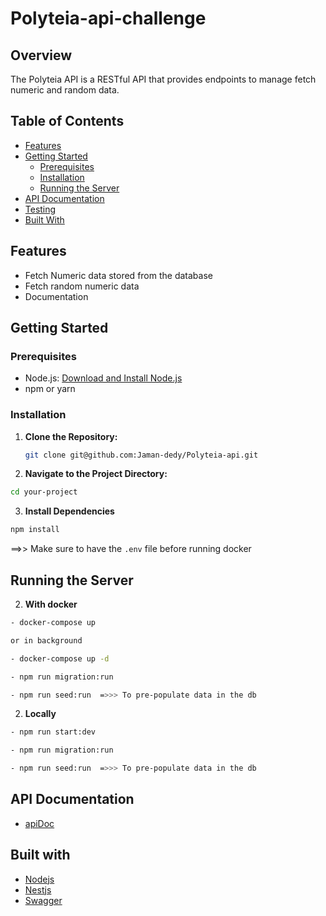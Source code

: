 # Polyteia-api-challenge

## Overview

The Polyteia API is a RESTful API that provides endpoints to manage fetch numeric and random data.


## Table of Contents

- [Features](#features)
- [Getting Started](#getting-started)
  - [Prerequisites](#prerequisites)
  - [Installation](#installation)
  - [Running the Server](#running-the-server)
- [API Documentation](#api-documentation)
- [Testing](#testing)
- [Built With](#built-with)

## Features

- Fetch Numeric data stored from the database
- Fetch random numeric data
- Documentation

## Getting Started

### Prerequisites

- Node.js: [Download and Install Node.js](https://nodejs.org/)
- npm or yarn

### Installation

1. **Clone the Repository:**

   ```bash
   git clone git@github.com:Jaman-dedy/Polyteia-api.git


2. **Navigate to the Project Directory:**

```bash
cd your-project

```

3. **Install Dependencies**

```bash
npm install

```
==>> Make sure to have the `.env` file before running docker
## Running the Server

2. **With docker**

```bash
- docker-compose up

or in background 

- docker-compose up -d

- npm run migration:run

- npm run seed:run  =>>> To pre-populate data in the db

```

2. **Locally**

```bash
- npm run start:dev

- npm run migration:run

- npm run seed:run  =>>> To pre-populate data in the db

```

## API Documentation

- [apiDoc](http://localhost:3000/api-docs)

## Built with

- [Nodejs](https://nodejs.org/en)
- [Nestjs](https://docs.nestjs.com/)
- [Swagger](https://docs.nestjs.com/openapi/introduction)